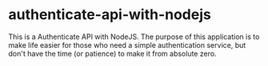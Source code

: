 # authenticate-api-with-nodejs
This is a Authenticate API with NodeJS. The purpose of this application is to make life easier for those who need a simple authentication service, but don't have the time (or patience) to make it from absolute zero.
